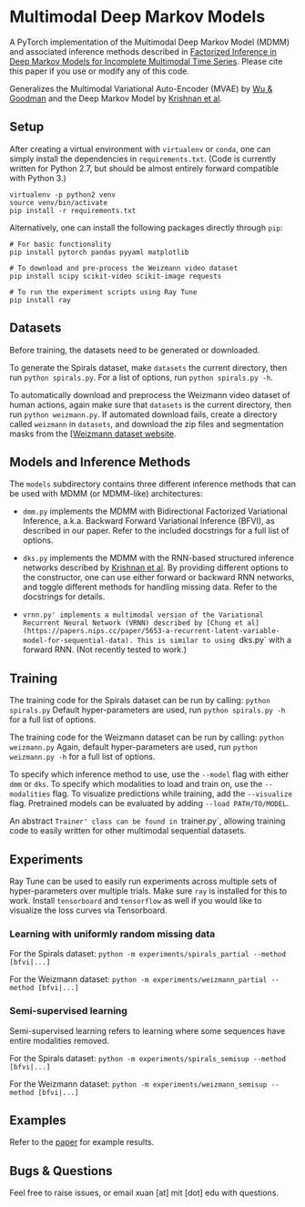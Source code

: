 # Multimodal Deep Markov Models

A PyTorch implementation of the Multimodal Deep Markov Model (MDMM) and associated inference methods described in [Factorized Inference in Deep Markov Models for Incomplete Multimodal Time Series](https://arxiv.org/abs/1905.13570). Please cite this paper if you use or modify any of this code.

Generalizes the Multimodal Variational Auto-Encoder (MVAE) by [Wu & Goodman](https://papers.nips.cc/paper/7801-multimodal-generative-models-for-scalable-weakly-supervised-learning) and the Deep Markov Model by [Krishnan et al](https://www.aaai.org/ocs/index.php/AAAI/AAAI17/paper/view/14215).

## Setup

After creating a virtual environment with `virtualenv` or `conda`, one can simply install the dependencies in `requirements.txt`. (Code is currently written for Python 2.7, but should be almost entirely forward compatible with Python 3.)

```
virtualenv -p python2 venv
source venv/bin/activate
pip install -r requirements.txt

```

Alternatively, one can install the following packages directly through `pip`:
```
# For basic functionality
pip install pytorch pandas pyyaml matplotlib

# To download and pre-process the Weizmann video dataset
pip install scipy scikit-video scikit-image requests

# To run the experiment scripts using Ray Tune
pip install ray
```

## Datasets

Before training, the datasets need to be generated or downloaded.

To generate the Spirals dataset, make `datasets` the current directory, then run `python spirals.py`. For a list of options, run `python spirals.py -h`.  

To automatically download and preprocess the Weizmann video dataset of human actions, again make sure that `datasets` is the current directory, then run `python weizmann.py`. If automated download fails, create a directory called `weizmann` in `datasets`, and download the zip files and segmentation masks from the [[Weizmann dataset website](http://www.wisdom.weizmann.ac.il/~vision/SpaceTimeActions.html).

## Models and Inference Methods

The `models` subdirectory contains three different inference methods that can be used with MDMM (or MDMM-like) architectures:

- `dmm.py` implements the MDMM with Bidirectional Factorized Variational Inference, a.k.a. Backward Forward Variational Inference (BFVI), as described in our paper. Refer to the included docstrings for a full list of options.

- `dks.py` implements the MDMM with the RNN-based structured inference networks described by [Krishnan et al](https://www.aaai.org/ocs/index.php/AAAI/AAAI17/paper/view/14215). By providing different options to the constructor, one can use either forward or backward RNN networks, and toggle different methods for handling missing data. Refer to the docstrings for details.

- `vrnn.py' implements a multimodal version of the Variational Recurrent Neural Network (VRNN) described by [Chung et al](https://papers.nips.cc/paper/5653-a-recurrent-latent-variable-model-for-sequential-data). This is similar to using `dks.py` with a forward RNN. (Not recently tested to work.)

## Training

The training code for the Spirals dataset can be run by calling:
```python spirals.py```
Default hyper-parameters are used, run `python spirals.py -h` for a full list of options.

The training code for the Weizmann dataset can be run by calling:
```python weizmann.py```
Again, default hyper-parameters are used, run `python weizmann.py -h` for a full list of options.

To specify which inference method to use, use the `--model` flag with either `dmm` or `dks`. To specify which modalities to load and train on, use the `--modalities` flag. To visualize predictions while training, add the `--visualize` flag. Pretrained models can be evaluated by adding `--load PATH/TO/MODEL`.

An abstract `Trainer' class can be found in `trainer.py`, allowing training code to easily written for other multimodal sequential datasets.

## Experiments

Ray Tune can be used to easily run experiments across multiple sets of hyper-parameters over multiple trials. Make sure `ray` is installed for this to work. Install `tensorboard` and `tensorflow` as well if you would like to visualize the loss curves via Tensorboard.

### Learning with uniformly random missing data

For the Spirals dataset:
```python -m experiments/spirals_partial --method [bfvi|...]```

For the Weizmann dataset:
```python -m experiments/weizmann_partial --method [bfvi|...]```

### Semi-supervised learning

Semi-supervised learning refers to learning where some sequences have entire modalities removed.

For the Spirals dataset:
```python -m experiments/spirals_semisup --method [bfvi|...]```

For the Weizmann dataset:
```python -m experiments/weizmann_semisup --method [bfvi|...]```

## Examples

Refer to the [paper](https://arxiv.org/abs/1905.13570) for example results.

## Bugs & Questions

Feel free to raise issues, or email xuan [at] mit [dot] edu with questions.